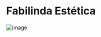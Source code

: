 # Fabilinda Estética
![image](https://github.com/terezafabiula/fabilindaestetica/assets/150807884/6722a2a2-7e32-47d9-91b0-a54f73010d93)
